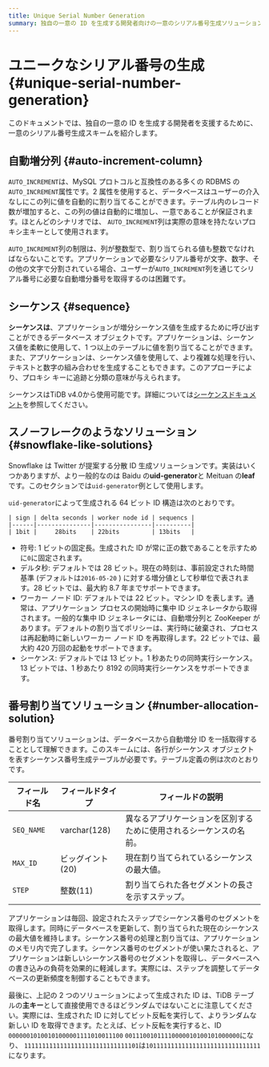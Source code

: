 ```yaml
---
title: Unique Serial Number Generation
summary: 独自の一意の ID を生成する開発者向けの一意のシリアル番号生成ソリューション。
---
```


# ユニークなシリアル番号の生成 {#unique-serial-number-generation}

このドキュメントでは、独自の一意の ID を生成する開発者を支援するために、一意のシリアル番号生成スキームを紹介します。

## 自動増分列 {#auto-increment-column}

`AUTO_INCREMENT`は、MySQL プロトコルと互換性のある多くの RDBMS の`AUTO_INCREMENT`属性です。2 属性を使用すると、データベースはユーザーの介入なしにこの列に値を自動的に割り当てることができます。テーブル内のレコード数が増加すると、この列の値は自動的に増加し、一意であることが保証されます。ほとんどのシナリオでは、 `AUTO_INCREMENT`列は実際の意味を持たないプロキシ主キーとして使用されます。

`AUTO_INCREMENT`列の制限は、列が整数型で、割り当てられる値も整数でなければならないことです。アプリケーションで必要なシリアル番号が文字、数字、その他の文字で分割されている場合、ユーザーが`AUTO_INCREMENT`列を通じてシリアル番号に必要な自動増分番号を取得するのは困難です。

## シーケンス {#sequence}

**シーケンスは**、アプリケーションが増分シーケンス値を生成するために呼び出すことができるデータベース オブジェクトです。アプリケーションは、シーケンス値を柔軟に使用して、1 つ以上のテーブルに値を割り当てることができます。また、アプリケーションは、シーケンス値を使用して、より複雑な処理を行い、テキストと数字の組み合わせを生成することもできます。このアプローチにより、プロキシ キーに追跡と分類の意味が与えられます。

シーケンスはTiDB v4.0から使用可能です。詳細については[シーケンスドキュメント](/sql-statements/sql-statement-create-sequence.md#create-sequence)を参照してください。

## スノーフレークのようなソリューション {#snowflake-like-solutions}

Snowflake は Twitter が提案する分散 ID 生成ソリューションです。実装はいくつかありますが、より一般的なのは Baidu の**uid-generator**と Meituan の**leaf**です。このセクションでは`uid-generator`例として使用します。

`uid-generator`によって生成される 64 ビット ID 構造は次のとおりです。

    | sign | delta seconds | worker node id | sequencs |
    |------|---------------|----------------|----------|
    | 1bit |     28bits    | 22bits         | 13bits   |

-   符号: 1 ビットの固定長。生成された ID が常に正の数であることを示すために`0`に固定されます。
-   デルタ秒: デフォルトでは 28 ビット。現在の時刻は、事前設定された時間基準 (デフォルトは`2016-05-20` ) に対する増分値として秒単位で表されます。28 ビットでは、最大約 8.7 年までサポートできます。
-   ワーカー ノード ID: デフォルトでは 22 ビット。マシン ID を表します。通常は、アプリケーション プロセスの開始時に集中 ID ジェネレータから取得されます。一般的な集中 ID ジェネレータには、自動増分列と ZooKeeper があります。デフォルトの割り当てポリシーは、実行時に破棄され、プロセスは再起動時に新しいワーカー ノード ID を再取得します。22 ビットでは、最大約 420 万回の起動をサポートできます。
-   シーケンス: デフォルトでは 13 ビット。1 秒あたりの同時実行シーケンス。13 ビットでは、1 秒あたり 8192 の同時実行シーケンスをサポートできます。

## 番号割り当てソリューション {#number-allocation-solution}

番号割り当てソリューションは、データベースから自動増分 ID を一括取得することとして理解できます。このスキームには、各行がシーケンス オブジェクトを表すシーケンス番号生成テーブルが必要です。テーブル定義の例は次のとおりです。

| フィールド名     | フィールドタイプ     | フィールドの説明                          |
| ---------- | ------------ | --------------------------------- |
| `SEQ_NAME` | varchar(128) | 異なるアプリケーションを区別するために使用されるシーケンスの名前。 |
| `MAX_ID`   | ビッグイント(20)   | 現在割り当てられているシーケンスの最大値。             |
| `STEP`     | 整数(11)       | 割り当てられた各セグメントの長さを示すステップ。          |

アプリケーションは毎回、設定されたステップでシーケンス番号のセグメントを取得します。同時にデータベースを更新して、割り当てられた現在のシーケンスの最大値を維持します。シーケンス番号の処理と割り当ては、アプリケーションのメモリ内で完了します。シーケンス番号のセグメントが使い果たされると、アプリケーションは新しいシーケンス番号のセグメントを取得し、データベースへの書き込みの負荷を効果的に軽減します。実際には、ステップを調整してデータベースの更新頻度を制御することもできます。

最後に、上記の 2 つのソリューションによって生成された ID は、TiDB テーブルの**主キー**として直接使用できるほどランダムではないことに注意してください。実際には、生成された ID に対してビット反転を実行して、よりランダムな新しい ID を取得できます。たとえば、ビット反転を実行すると、ID `00000010100101000001111010011100` `00111001011110000010100101000000`になり、 `11111111111111111111111111111101`は`10111111111111111111111111111111`になります。
